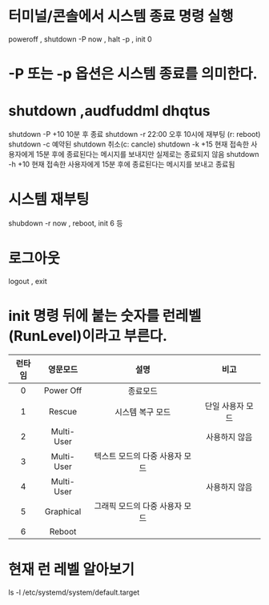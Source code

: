 <!-- CentOS 리눅스의 기본 개념과 리눅스 관리자의 기본 역할 -->

# 터미널/콘솔에서 시스템 종료 명령 실행

poweroff , shutdown -P now , halt -p , init 0

# -P 또는 -p 옵션은 시스템 종료를 의미한다.

# shutdown ,audfuddml dhqtus

shutdown -P +10 10분 후 종료
shutdown -r 22:00 오후 10시에 재부팅 (r: reboot)
shutdown -c 예약된 shutdown 취소(c: cancle)
shutdown -k +15 현재 접속한 사용자에게 15분 후에 종료된다는 메시지를 보내지만 실제로는 종료되지 않음
shutdown -h +10 현재 접속한 사용자에게 15분 후에 종료된다는 메시지를 보내고 종료됨

# 시스템 재부팅

shubdown -r now , reboot, init 6 등

# 로그아웃

logout , exit

<!-- 런레벨 -->

# init 명령 뒤에 붙는 숫자를 런레벨(RunLevel)이라고 부른다.

| 런타임 |  영문모드  |              설명              |       비고       |
| :----: | :--------: | :----------------------------: | :--------------: |
|   0    | Power Off  |            종료모드            |                  |
|   1    |   Rescue   |        시스템 복구 모드        | 단일 사용자 모드 |
|   2    | Multi-User |                                |  사용하지 않음   |
|   3    | Multi-User | 텍스트 모드의 다중 사용자 모드 |                  |
|   4    | Multi-User |                                |  사용하지 않음   |
|   5    | Graphical  | 그래픽 모드의 다중 사용자 모드 |                  |
|   6    |   Reboot   |                                |                  |


# 현재 런 레벨 알아보기
ls -l /etc/systemd/system/default.target